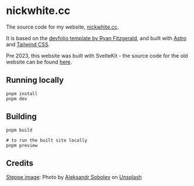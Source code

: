 # nickwhite.cc

The source code for my website, [nickwhite.cc](https://nickwhite.cc).

It is based on the [devfolio template by Ryan Fitzgerald](https://github.com/RyanFitzgerald/devfolio), and built with [Astro](https://astro.build/) and [Tailwind CSS](https://tailwindcss.com/).

Pre 2023, this website was built with SvelteKit - the source code for the old website can be found [here](https://github.com/nawhi/nickwhite.cc-old).

## Running locally

```shell
pnpm install
pnpm dev
```

## Building

```shell
pnpm build

# to run the built site locally
pnpm preview
```

## Credits

[Steppe image](/public/img/steppe.jpg): Photo by <a href="https://unsplash.com/@alexvagler?utm_content=creditCopyText&utm_medium=referral&utm_source=unsplash">Aleksandr Sobolev</a> on <a href="https://unsplash.com/photos/a-grassy-field-with-trees-and-clouds-in-the-sky-qqPlK-TjLTM?utm_content=creditCopyText&utm_medium=referral&utm_source=unsplash">Unsplash</a>
